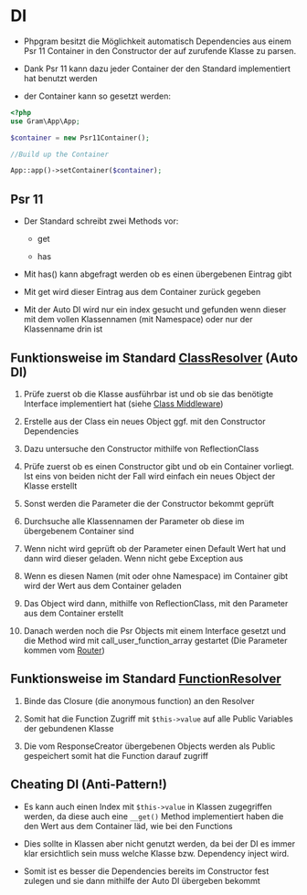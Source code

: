 # DI

- Phpgram besitzt die Möglichkeit automatisch Dependencies aus einem Psr 11 Container in den Constructor der 
auf zurufende Klasse zu parsen.

- Dank Psr 11 kann dazu jeder Container der den Standard implementiert hat benutzt werden

- der Container kann so gesetzt werden: 
````php
<?php
use Gram\App\App;

$container = new Psr11Container();

//Build up the Container

App::app()->setContainer($container);
````

## Psr 11

- Der Standard schreibt zwei Methods vor:
	- get
	
	- has

- Mit has() kann abgefragt werden ob es einen übergebenen Eintrag gibt

- Mit get wird dieser Eintrag aus dem Container zurück gegeben

- Mit der Auto DI wird nur ein index gesucht und gefunden wenn dieser mit dem vollen Klassennamen (mit Namespace) 
oder nur der Klassenname drin ist

## Funktionsweise im Standard [ClassResolver](../Resolver/index.md) (Auto DI)

1. Prüfe zuerst ob die Klasse ausführbar ist und ob sie das benötigte Interface implementiert hat (siehe [Class Middleware](../Middleware/classmw.md))

2. Erstelle aus der Class ein neues Object ggf. mit den Constructor Dependencies

3. Dazu untersuche den Constructor mithilfe von ReflectionClass

4. Prüfe zuerst ob es einen Constructor gibt und ob ein Container vorliegt. Ist eins von beiden nicht der Fall wird einfach ein neues Object der Klasse erstellt

5. Sonst werden die Parameter die der Constructor bekommt geprüft

6. Durchsuche alle Klassennamen der Parameter ob diese im übergebenem Container sind

7. Wenn nicht wird geprüft ob der Parameter einen Default Wert hat und dann wird dieser geladen. Wenn nicht gebe Exception aus

8. Wenn es diesen Namen (mit oder ohne Namespace) im Container gibt wird der Wert aus dem Container geladen

9. Das Object wird dann, mithilfe von ReflectionClass, mit den Parameter aus dem Container erstellt

10. Danach werden noch die Psr Objects mit einem Interface gesetzt und die Method wird mit call_user_function_array gestartet (Die Parameter kommen vom [Router](../Middleware/routingmw.md))


## Funktionsweise im Standard [FunctionResolver](../Resolver/index.md)

1. Binde das Closure (die anonymous function) an den Resolver

2. Somit hat die Function Zugriff mit ``$this->value`` auf alle Public Variables der gebundenen Klasse

3. Die vom ResponseCreator übergebenen Objects werden als Public gespeichert
somit hat die Function darauf zugriff


## Cheating DI (Anti-Pattern!)

- Es kann auch einen Index mit ``$this->value`` in Klassen zugegriffen werden, da diese auch eine ``__get()`` Method implementiert haben
die den Wert aus dem Container läd, wie bei den Functions

- Dies sollte in Klassen aber nicht genutzt werden, da bei der DI es immer klar ersichtlich sein muss
welche Klasse bzw. Dependency inject wird.

- Somit ist es besser die Dependencies bereits im Constructor fest zulegen und sie dann mithilfe der Auto DI übergeben bekommt
